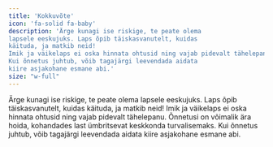 ```yaml
---
title: 'Kokkuvõte'
icon: 'fa-solid fa-baby'
description: 'Ärge kunagi ise riskige, te peate olema
lapsele eeskujuks. Laps õpib täiskasvanutelt, kuidas
käituda, ja matkib neid!
Imik ja väikelaps ei oska hinnata ohtusid ning vajab pidevalt tähelepanu. Õnnetusi on võimalik ära hoida, kohandades last ümbritsevat keskkonda turvalisemaks.
Kui õnnetus juhtub, võib tagajärgi leevendada aidata
kiire asjakohane esmane abi.'
size: "w-full"
---
```


Ärge kunagi ise riskige, te peate olema
lapsele eeskujuks. Laps õpib täiskasvanutelt, kuidas
käituda, ja matkib neid!
Imik ja väikelaps ei oska hinnata ohtusid ning vajab pidevalt tähelepanu. Õnnetusi on võimalik ära hoida, kohandades last ümbritsevat keskkonda turvalisemaks.
Kui õnnetus juhtub, võib tagajärgi leevendada aidata
kiire asjakohane esmane abi.